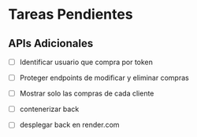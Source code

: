 # Tareas Pendientes

## APIs Adicionales
- [ ] Identificar usuario que compra por token
- [ ] Proteger endpoints de modificar y eliminar compras
- [ ] Mostrar solo las compras de cada cliente

- [ ] contenerizar back
- [ ] desplegar back en render.com